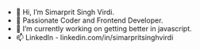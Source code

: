 - 👋 Hi, I’m Simarprit Singh Virdi.
- 👀 Passionate Coder and Frontend Developer.
- 🌱 I’m currently working on getting better in javascript.
- 📫 LinkedIn - linkedin.com/in/simarpritsinghvirdi

<!---
singhsv13/singhsv13 is a ✨ special ✨ repository because its `README.md` (this file) appears on your GitHub profile.
You can click the Preview link to take a look at your changes.
--->
